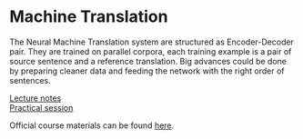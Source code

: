 # Machine Translation

The Neural Machine Translation system are structured as Encoder-Decoder pair. They are trained on parallel corpora, each training example is a pair of source sentence and a reference translation. Big advances could be done by preparing cleaner data and feeding the network with the right order of sentences.

[Lecture notes](https://github.com/katarinagresova/ia161/blob/main/Machine_Translation/notes.md)  
[Practical session](https://github.com/katarinagresova/ia161/blob/main/Machine_Translation/IA161_Machine_Translation.ipynb)

Official course materials can be found [here](https://nlp.fi.muni.cz/en/AdvancedNlpCourse/MachineTranslation).

